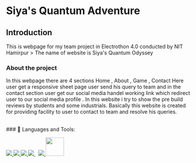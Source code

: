 # Siya's Quantum Adventure

## Introduction
This is webpage for my team project in Electrothon 4.0 conducted by NIT Hamirpur > The name of website is Siya's Quantum Odyssey 
### **About the project**
In this webpage there are 4 sections Home , About , Game , Contact Here user get a responsive sheet page user send his query to team and in the contact section user get
our social media handel working link which redirect user to our social media profile . In this website i try to show the pre build reviews by students and some industrials. 
Basically this website is created for providing facility to user to contact to team and resolve his queries. 
                                        
<br>
### 🚀 Languages and Tools:

<p align="left">  
    <a href="https://developer.mozilla.org/en-US/docs/Web/JavaScript" target="_blank"> <img src="https://img.icons8.com/color/48/000000/javascript.png"/> </a> 
    <a href="https://www.w3.org/html/" target="_blank"> <img src="https://img.icons8.com/color/48/000000/html-5.png"/> </a> 
    <a href="https://www.w3schools.com/css/" target="_blank"> <img src="https://img.icons8.com/color/48/000000/css3.png"/> </a>  
    <a style="padding-right:8px;" href="https://nodejs.org" target="_blank"> <img src="https://img.icons8.com/color/48/000000/nodejs.png"/> </a> 
    <a href="https://git-scm.com/" target="_blank"> <img src="https://img.icons8.com/color/48/000000/git.png"/> </a> 
    <a href="https://alan.app/" target="_blank"> <img src="https://alan.app/brand_assets/icon/grayscale/alan-logo-icon-grayscale.png" width="50px"/> </a>
</p>




